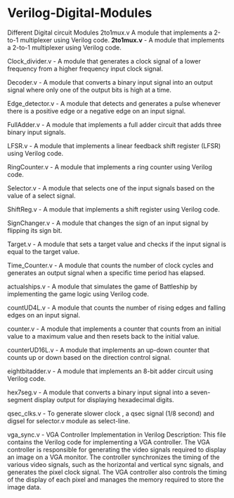 # Verilog-Digital-Modules
Different Digital circuit Modules
2to1mux.v
A module that implements a 2-to-1 multiplexer using Verilog code.
**2to1mux.v** - A module that implements a 2-to-1 multiplexer using Verilog code.

Clock_divider.v - A module that generates a clock signal of a lower frequency from a higher frequency input clock signal.

Decoder.v - A module that converts a binary input signal into an output signal where only one of the output bits is high at a time.

Edge_detector.v - A module that detects and generates a pulse whenever there is a positive edge or a negative edge on an input signal.

FullAdder.v - A module that implements a full adder circuit that adds three binary input signals.

LFSR.v - A module that implements a linear feedback shift register (LFSR) using Verilog code.

RingCounter.v - A module that implements a ring counter using Verilog code.

Selector.v - A module that selects one of the input signals based on the value of a select signal.

ShiftReg.v - A module that implements a shift register using Verilog code.

SignChanger.v - A module that changes the sign of an input signal by flipping its sign bit.

Target.v - A module that sets a target value and checks if the input signal is equal to the target value.

Time_Counter.v - A module that counts the number of clock cycles and generates an output signal when a specific time period has elapsed.

actualships.v - A module that simulates the game of Battleship by implementing the game logic using Verilog code.

countUD4L.v - A module that counts the number of rising edges and falling edges on an input signal.

counter.v - A module that implements a counter that counts from an initial value to a maximum value and then resets back to the initial value.

counterUD16L.v - A module that implements an up-down counter that counts up or down based on the direction control signal.

eightbitadder.v - A module that implements an 8-bit adder circuit using Verilog code.

hex7seg.v - A module that converts a binary input signal into a seven-segment display output for displaying hexadecimal digits.

qsec_clks.v - To generate slower clock , a qsec signal (1/8 second) and digsel for selector.v module as select-line.

vga_sync.v  - VGA Controller Implementation in Verilog
Description:  This file contains the Verilog code for implementing a VGA controller. The VGA controller is responsible for generating the video signals required to display an image on a VGA monitor. The controller synchronizes the timing of the various video signals, such as the horizontal and vertical sync signals, and generates the pixel clock signal. The VGA controller also controls the timing of the display of each pixel and manages the memory required to store the image data.
